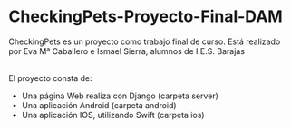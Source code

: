 # CheckingPets-Proyecto-Final-DAM
CheckingPets es un proyecto como trabajo final de curso. Está realizado por Eva Mª Caballero e Ismael Sierra, alumnos de I.E.S. Barajas <br/><br/>

El proyecto consta de:
+ Una página Web realiza con Django (carpeta server)
+ Una aplicación Android (carpeta android)
+ Una aplicación IOS, utilizando Swift (carpeta ios)
